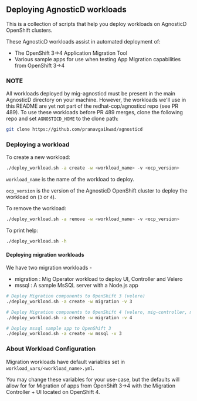 ## Deploying AgnosticD workloads

This is a collection of scripts that help you deploy workloads on AgnosticD OpenShift clusters.

These AgnosticD workloads assist in automated deployment of:
 - The OpenShift 3->4 Application Migration Tool 
 - Various sample apps for use when testing App Migration capabilities from OpenShift 3->4  

### NOTE

All workloads deployed by mig-agnosticd must be present in the main AgnosticD directory on your machine. However, the workloads we'll use in this README are yet not part of the redhat-cop/agnosticd repo (see PR 489). To use these workloads before PR 489 merges, clone the following repo and set `AGNOSTICD_HOME` to the clone path:

```bash
git clone https://github.com/pranavgaikwad/agnosticd
```

### Deploying a workload

To create a new workload:

```bash
./deploy_workload.sh -a create -w <workload_name> -v <ocp_version>
```

`workload_name` is the name of the workload to deploy. 

`ocp_version` is the version of the AgnosticD OpenShift cluster to deploy the workload on (`3` or `4`).

To remove the workload:

```bash
./deploy_workload.sh -a remove -w <workload_name> -v <ocp_version> 
```

To print help: 

```bash
./deploy_workload.sh -h
```

#### Deploying migration workloads

We have two migration workloads -

* migration : Mig Operator workload to deploy UI, Controller and Velero
* mssql : A sample MsSQL server with a Node.js app


```bash
# Deploy Migration components to OpenShift 3 (velero)
./deploy_workload.sh -a create -w migration -v 3

# Deploy Migration components to OpenShift 4 (velero, mig-controller, mig-ui)
./deploy_workload.sh -a create -w migration -v 4

# Deploy mssql sample app to OpenShift 3
./deploy_workload.sh -a create -w mssql -v 3
```

### About Workload Configuration

Migration workloads have default variables set in `workload_vars/<workload_name>.yml`. 

You may change these variables for your use-case, but the defaults will allow for for Migration of apps from OpenShift 3->4 with the Migration Controller + UI located on OpenShift 4.
